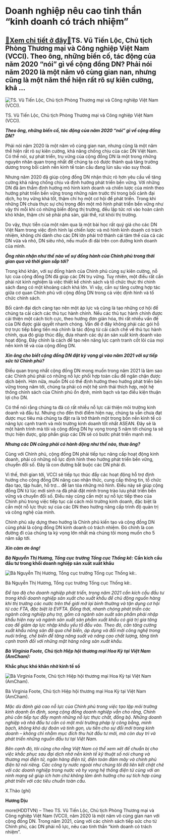Doanh nghiệp nêu cao tinh thần “kinh doanh có trách nhiệm”
==========================================================

[:gift:Xem chi tiết ở đây:gift:](https://hddtvn.com/doanh-nghiep-neu-cao-tinh-than-kinh-doanh-co-trach-nhiem/)TS. Vũ Tiến Lộc, Chủ tịch Phòng Thương mại và Công nghiệp Việt Nam (VCCI). Theo ông, những biến cố, tác động của năm 2020 “nói” gì về cộng đồng DN? Phải nói năm 2020 là một năm vô cùng gian nan, nhưng cũng là một năm thể hiện rất rõ sự kiên cường, khả …
-------------------------------------------------------------------------------------------------------------------------------------------------------------------------------------------------------------------------------------------------------------





![TS. Vũ Tiến Lộc, Chủ tịch Phòng Thương mại và Công nghiệp Việt Nam (VCCI).](https://hddtvn.com/wp-content/uploads/2021/02/95753236.jpg "TS. Vũ Tiến Lộc, Chủ tịch Phòng Thương mại và Công nghiệp Việt Nam (VCCI).")


TS. Vũ Tiến Lộc, Chủ tịch Phòng Thương mại và Công nghiệp Việt Nam (VCCI).



***Theo ông, những biến cố, tác động của năm 2020 “nói” gì về cộng đồng DN?***


Phải nói năm 2020 là một năm vô cùng gian nan, nhưng cũng là một năm thể hiện rất rõ sự kiên cường, khả năng chống chịu của các DN Việt Nam. Có thể nói, sự phát triển, trụ vững của cộng đồng DN là một trong những nguyên nhân quan trọng nhất để chúng ta có được thành quả tăng trưởng dương trong bối cảnh nền kinh tế toàn cầu đang lún sâu vào suy thoái.


Nhưng năm 2020 đã giúp cộng đồng DN nhận thức rõ hơn yêu cầu về tăng cường khả năng chống chịu và định hướng phát triển bền vững. Với những DN đã âm thầm định hướng mô hình kinh doanh và chiến lược của mình theo hướng phát triển bền vững trong những năm trước thì trong bối cảnh đại dịch, họ trụ vững khá tốt, thậm chí họ một cơ hội để phát triển. Trong khi những DN chưa thực sự chú trọng đến một mô hình phát triển bền vững như vậy thì mỗi khi có những biến động thị trường, đều lập tức rơi vào hoàn cảnh khó khăn, thậm chí sẽ phải phá sản, giải thể, rút khỏi thị trường.


Do vậy, thực tiễn của một năm qua là một bài học rất quý giá cho các DN Việt Nam trong việc định hình lại chiến lược và mô hình kinh doanh có trách nhiệm, không chỉ dành cho các DN lớn phải trở thành cái tâm thế của cả các DN vừa và nhỏ, DN siêu nhỏ, nếu muốn đi dài trên con đường kinh doanh của mình.


***Ông nhìn nhận như thế nào về sự đồng hành của Chính phủ trong thời gian qua và thời gian sắp tới?***


Trong khó khăn, với sự đồng hành của Chính phủ cùng sự kiên cường, nỗ lực của cộng đồng DN đã giúp các DN trụ vững. Tuy nhiên, một điều rất cần phải rút kinh nghiệm là việc thiết kế chính sách và tổ chức thực thi chính sách đang có một khoảng cách khá lớn. Vì vậy, cần sự tăng cường hợp tác giữa cơ quan Chính phủ với cộng đồng DN trong cả việc định hình và tổ chức chính sách.


Bối cảnh đại dịch càng tạo nên một áp lực và cũng là tạo những cơ hội để chúng ta cải cách các thủ tục hành chính. Nếu các thủ tục hành chính được cải thiện một cách tích cực, theo hướng đơn giản hóa, thì rất nhiều vấn đề của DN được giải quyết nhanh chóng. Vấn đề ở đây không phải các gói hỗ trợ trực tiếp bằng tiền mà chính là tác động từ cải cách chế về thủ tục hành chính, qua đó giúp thúc đẩy, đưa nhanh các dự án sản xuất kinh doanh vào hoạt động. Đây chính là cách để tạo nên năng lực cạnh tranh cốt lõi của mọi nền kinh tế và của cộng đồng DN.


***Xin ông cho biết cộng đồng DN đặt kỳ vọng gì vào năm 2021 với sự tiếp sức từ Chính phủ?***


Điều quan trọng nhất cộng đồng DN mong muốn trong năm 2021 là làm sao các Chính phủ phải có những nỗ lực phối hợp toàn cầu để ngăn chặn được dịch bệnh. Hơn nữa, muốn DN có thể định hướng theo hướng phát triển bền vững trong năm tới, chúng ta phải có một hệ sinh thái thích hợp, một hệ thống chính sách của Chính phủ ổn định, minh bạch và tạo điều kiện thuận lợi cho DN.


Có thể nói rằng chúng ta đã có rất nhiều nỗ lực cải thiện môi trường kinh doanh và đầu tư. Nhưng cho đến thời điểm hiện nay, chúng ta vẫn chưa đạt được mục tiêu mà chúng ta đặt ra là trở thành một trong bốn nền kinh tế có năng lực cạnh tranh và môi trường kinh doanh tốt nhất ASEAN. Đây sẽ là một hành trình mà tôi và cộng đồng DN hy vọng trong 5 năm tới chúng ta sẽ thực hiện được, góp phần giúp các DN sẽ có bước phát triển mạnh mẽ.


***Nhưng các DN cũng phải có hành động như thế nào, thưa ông?***


Cùng với Chính phủ, cộng đồng DN phải tiếp tục nâng cấp hoạt động kinh doanh, phải có những nỗ lực định hình theo hướng phát triển bền vững, chuyển đổi số. Đây là con đường bắt buộc các DN phải đi.


Vì thế, thời gian tới, VCCI sẽ tiếp tục thúc đẩy các hoạt động hỗ trợ định hướng cho cộng đồng DN nâng cao nhận thức, cung cấp thông tin, tổ chức đào tạo, tập huấn, hỗ trợ… để lan tỏa những mô hình. Điều này sẽ giúp cộng đồng DN từ lúc mới sinh ra đã phải đặt mình trong trào lưu phát triển bền vững và chuyển đổi số. Điều này cũng cần một sự nỗ lực tiếp theo của Chính phủ trong việc tiếp tục cải cách môi trường kinh doanh, đặc biệt là cần một nỗ lực thực sự của các DN theo hướng nâng cấp trình độ quản trị và công nghệ của mình.


Chính phủ xây dựng theo hướng là Chính phủ kiến tạo và cộng đồng DN cũng phải là cộng đồng DN kinh doanh có trách nhiệm. Đó chính là con đường đi của chúng ta kỳ vọng lớn nhất mà chúng tôi mong muốn cho 5 năm sắp tới.


***Xin cảm ơn ông!***





***Bà Nguyễn Thị Hương, Tổng cục trưởng Tổng cục Thống kê:*** 
**Cần kích cầu đầu tư trong khối doanh nghiệp sản xuất xuất khẩu**





![Bà Nguyễn Thị Hương, Tổng cục trưởng Tổng cục Thống kê:.](https://hddtvn.com/wp-content/uploads/2021/02/84006081.jpg "Bà Nguyễn Thị Hương, Tổng cục trưởng Tổng cục Thống kê:.")


Bà Nguyễn Thị Hương, Tổng cục trưởng Tổng cục Thống kê:.



*Để tạo đà cho doanh nghiệp phát triển, trong năm 2021 cần kích cầu đầu tư trong khối doanh nghiệp sản xuất cho xuất khẩu để chủ động nguồn hàng khi thị trường các nước trên thế giới mở lại bình thường và tận dụng cơ hội từ các FTA, đặc biệt là EVFTA. Đồng thời, nhanh chóng phát triển các ngành công nghiệp phụ trợ, gồm cả ngành sản xuất sản phẩm phải nhập khẩu hiện nay và ngành sản xuất sản phẩm xuất khẩu có giá trị gia tăng cao để giảm áp lực nhập khẩu yếu tố đầu vào. Theo đó, cần tăng cường xuất khẩu nông sản đã qua chế biến, áp dụng và đổi mới công nghệ trong nuôi trồng, chế biến để tăng năng suất và nâng cao chất lượng, tăng tính cạnh tranh đối với những mặt hàng nông sản xuất khẩu.*


***Bà Virginia Foote, Chủ tịch Hiệp hội thương mại Hoa Kỳ tại Việt Nam (AmCham):***


**Khắc phục khó khăn nhờ kinh tế số**





![Bà Virginia Foote, Chủ tịch Hiệp hội thương mại Hoa Kỳ tại Việt Nam (AmCham).](https://hddtvn.com/wp-content/uploads/2021/02/19294818.jpg "Bà Virginia Foote, Chủ tịch Hiệp hội thương mại Hoa Kỳ tại Việt Nam (AmCham).")


Bà Virginia Foote, Chủ tịch Hiệp hội thương mại Hoa Kỳ tại Việt Nam (AmCham).



*Mặc dù đánh giá cao nỗ lực của Chính phủ trong việc tạo lập môi trường kinh doanh ổn định, song cộng đồng doanh nghiệp vẫn cho rằng, Chính phủ cần tiếp tục đẩy mạnh những nỗ lực thực chất, đồng bộ. Những doanh nghiệp và nhà đầu tư cần có một môi trường pháp lý công bằng, minh bạch, không khó dự đoán và tinh gọn, ưu tiên cho sự đổi mới trong kinh doanh – không chỉ nhằm mục đích thu hút đầu tư mới, mà còn duy trì và phát triển những nguồn đầu tư tại Việt Nam.*


*Bên cạnh đó, tôi cũng cho rằng Việt Nam có thể xem xét để chuẩn bị cho việc khắc phục sau đại dịch nhờ nền kinh tế kỹ thuật số nói chung và thương mại điện tử, ngân hàng điện tử, điện toán đám mây và chính phủ điện tử nói riêng. Các công ty nước ngoài như chúng tôi đã liên kết chặt chẽ với các doanh nghiệp trong nước và hy vọng hệ thống điện tử cùng với an ninh mạng sẽ giúp ích hơn chứ không làm ảnh hưởng cho sự tích hợp cùng phát triển với các tiêu chuẩn toàn cầu.*


X.Thảo (ghi)







**Hương Dịu**



more(HDDTVN) – Theo TS. Vũ Tiến Lộc, Chủ tịch Phòng Thương mại và Công nghiệp Việt Nam (VCCI), năm 2020 là một năm vô cùng gian nan với cộng đồng DN. Trong năm 2021, cùng với các chính sách tiếp sức cho từ Chính phủ, các DN phải nỗ lực, nêu cao tinh thần “kinh doanh có trách nhiệm”.

